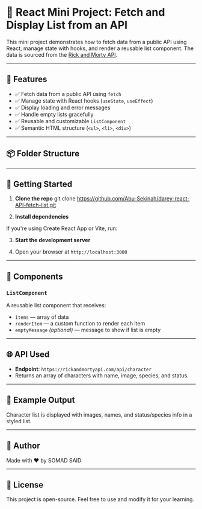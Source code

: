 # 🚀 React Mini Project: Fetch and Display List from an API

This mini project demonstrates how to fetch data from a public API using React, manage state with hooks, and render a reusable list component. The data is sourced from the [Rick and Morty API](https://rickandmortyapi.com/).

---

## 🧠 Features

- ✅ Fetch data from a public API using `fetch`
- ✅ Manage state with React hooks (`useState`, `useEffect`)
- ✅ Display loading and error messages
- ✅ Handle empty lists gracefully
- ✅ Reusable and customizable `ListComponent`
- ✅ Semantic HTML structure (`<ul>`, `<li>`, `<div>`)

---

## 📦 Folder Structure


---

## 🚀 Getting Started

1. **Clone the repo**
git clone https://github.com/Abu-Sekinah/darey-react-API-fetch-list.git

2. **Install dependencies**

If you're using Create React App or Vite, run:


3. **Start the development server**


4. Open your browser at `http://localhost:3000`

---

## 📁 Components

### `ListComponent`

A reusable list component that receives:

- `items` — array of data
- `renderItem` — a custom function to render each item
- `emptyMessage` *(optional)* — message to show if list is empty

---

## 🌐 API Used

- **Endpoint**: `https://rickandmortyapi.com/api/character`
- Returns an array of characters with name, image, species, and status.

---

## 📌 Example Output

Character list is displayed with images, names, and status/species info in a styled list.

---

## 🙌 Author

Made with ❤️ by SOMAD SAID

---

## 📝 License

This project is open-source. Feel free to use and modify it for your learning.




